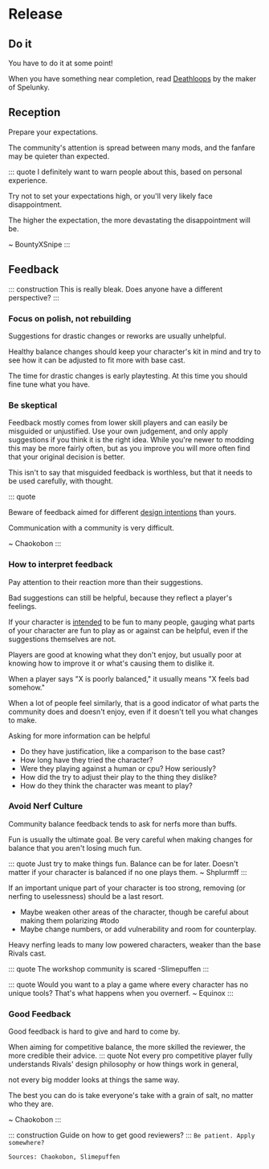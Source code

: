 # Release

## Do it

You have to do it at some point!

When you have something near completion, read [Deathloops](https://www.derekyu.com/makegames/deathloops.html) by the
maker of Spelunky.

## Reception

Prepare your expectations.

The community's attention is spread between many mods, and the fanfare may be quieter than expected.

::: quote I definitely want to warn people about this, based on personal experience.

Try not to set your expectations high, or you'll very likely face disappointment.

The higher the expectation, the more devastating the disappointment will be.

~ BountyXSnipe
:::

## Feedback

::: construction This is really bleak. Does anyone have a different perspective?
:::

### Focus on polish, not rebuilding

Suggestions for drastic changes or reworks are usually unhelpful.

Healthy balance changes should keep your character's kit in mind and try to see how it can be adjusted to fit more with
base cast.

The time for drastic changes is early playtesting. At this time you should fine tune what you have.

### Be skeptical

Feedback mostly comes from lower skill players and can easily be misguided or unjustified. Use your own judgement, and only apply suggestions if you think it is the right idea. 
While you're newer to modding this may be more fairly often, but as you improve you will more often find that your original decision is better.

This isn't to say that misguided feedback is worthless, but that it needs to be used carefully, with thought.

::: quote 

Beware of feedback aimed for different [design intentions](design/predesign.md#intention) than yours.

Communication with a community is very difficult.

~ Chaokobon
:::

### How to interpret feedback

Pay attention to their reaction more than their suggestions.

Bad suggestions can still be helpful, because they reflect a player's feelings.

If your character is [intended](design/predesign.md#intention) to be fun to many people, gauging what parts of your
character are fun to play as or against can be helpful, even if the suggestions themselves are not.

Players are good at knowing what they don't enjoy, but usually poor at knowing how to improve it or what's causing them
to dislike it.

When a player says "X is poorly balanced," it usually means "X feels bad somehow."

When a lot of people feel similarly, that is a good indicator of what parts the community does and doesn't enjoy, even
if it doesn't tell you what changes to make.

Asking for more information can be helpful

- Do they have justification, like a comparison to the base cast?
- How long have they tried the character?
- Were they playing against a human or cpu? How seriously?
- How did the try to adjust their play to the thing they dislike?
- How do they think the character was meant to play?

### Avoid Nerf Culture

Community balance feedback tends to ask for nerfs more than buffs.

Fun is usually the ultimate goal. Be very careful when making changes for balance that you aren't losing much fun.

::: quote Just try to make things fun. Balance can be for later. Doesn't matter if your character is balanced if no one
plays them.
~ Shplurmff
:::

If an important unique part of your character is too strong, removing (or nerfing to uselessness) should be a last
resort.

- Maybe weaken other areas of the character, though be careful about making them polarizing #todo
- Maybe change numbers, or add vulnerability and room for counterplay.

Heavy nerfing leads to many low powered characters, weaker than the base Rivals cast.

::: quote The workshop community is scared -Slimepuffen
:::

::: quote Would you want to a play a game where every character has no unique tools? That's what happens when you
overnerf.
~ Equinox
:::

### Good Feedback

Good feedback is hard to give and hard to come by.

When aiming for competitive balance, the more skilled the reviewer, the more credible their advice.
::: quote Not every pro competitive player fully understands Rivals' design philosophy or how things work in general,

not every big modder looks at things the same way.

The best you can do is take everyone's take with a grain of salt, no matter who they are.

~ Chaokobon
:::

::: construction Guide on how to get good reviewers?
:::
`Be patient. Apply somewhere?`

`Sources: Chaokobon, Slimepuffen`